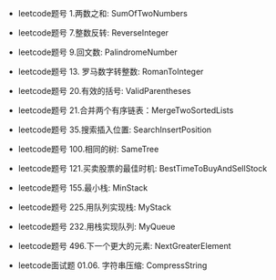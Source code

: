 * leetcode题号 1.两数之和: SumOfTwoNumbers
* leetcode题号 7.整数反转: ReverseInteger
* leetcode题号 9.回文数: PalindromeNumber
* leetcode题号 13. 罗马数字转整数: RomanToInteger
* leetcode题号 20.有效的括号: ValidParentheses
* leetcode题号 21.合并两个有序链表：MergeTwoSortedLists
* leetcode题号 35.搜索插入位置: SearchInsertPosition
* leetcode题号 100.相同的树: SameTree
* leetcode题号 121.买卖股票的最佳时机: BestTimeToBuyAndSellStock
* leetcode题号 155.最小栈: MinStack
* leetcode题号 225.用队列实现栈: MyStack
* leetcode题号 232.用栈实现队列: MyQueue
* leetcode题号 496.下一个更大的元素: NextGreaterElement

* leetcode面试题 01.06. 字符串压缩: CompressString

